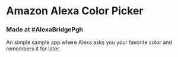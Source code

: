 # Amazon Alexa Color Picker

### Made at #AlexaBridgePgh

An simple sample app where Alexa asks you your favorite color and remembers it for later.
